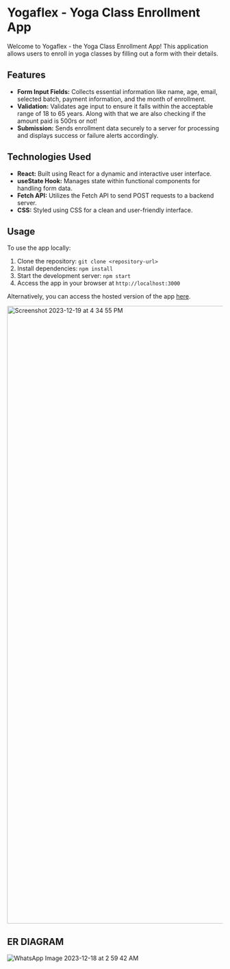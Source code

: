 # Yogaflex - Yoga Class Enrollment App

Welcome to Yogaflex - the Yoga Class Enrollment App! This application allows users to enroll in yoga classes by filling out a form with their details.

## Features

- **Form Input Fields:** Collects essential information like name, age, email, selected batch, payment information, and the month of enrollment.
- **Validation:** Validates age input to ensure it falls within the acceptable range of 18 to 65 years. Along with that we are also checking if the amount paid is 500rs or not!
- **Submission:** Sends enrollment data securely to a server for processing and displays success or failure alerts accordingly.

## Technologies Used

- **React:** Built using React for a dynamic and interactive user interface.
- **useState Hook:** Manages state within functional components for handling form data.
- **Fetch API:** Utilizes the Fetch API to send POST requests to a backend server.
- **CSS:** Styled using CSS for a clean and user-friendly interface.

## Usage

To use the app locally:

1. Clone the repository: `git clone <repository-url>`
2. Install dependencies: `npm install`
3. Start the development server: `npm start`
4. Access the app in your browser at `http://localhost:3000`

Alternatively, you can access the hosted version of the app [here](https://yogaflex.netlify.app/).

<img width="1440" alt="Screenshot 2023-12-19 at 4 34 55 PM" src="https://github.com/nisheetkaran/YogaFlex/assets/77787531/8003c551-236a-4345-877a-2d12f864df41">

## ER DIAGRAM
![WhatsApp Image 2023-12-18 at 2 59 42 AM](https://github.com/nisheetkaran/YogaFlex/assets/77787531/00fb4867-bf40-401c-ad78-7f10206679e1)
